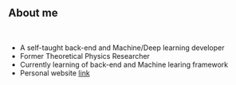 ##  **About me**
<br>

- A self-taught back-end and Machine/Deep learning developer
- Former Theoretical Physics Researcher
- Currently learning of back-end and Machine learing framework
- Personal website [link](sukrakarn-sci.com)

<br><br>
